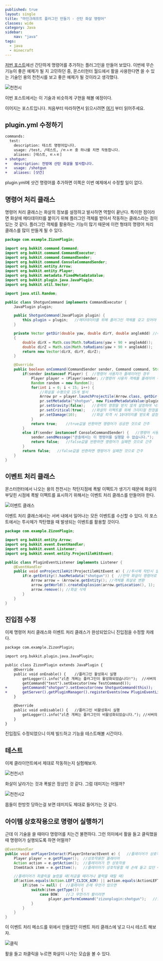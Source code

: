```yaml
---
published: true
layout: single
title: "마인크래프트 플러그인 만들기 - 산탄 화살 명령어"
classes: wide
category: Java
sidebar:
    nav: "java" 
tags: 
  - java
  - minecraft
---
```


[저번 포스트](https://fred16157.github.io/java/java-minecraft-plugin-command/)에선 간단하게 명령어를 추가하는 플러그인을 만들어 보았다. 이번에 무슨 기능이 좋은 예제가 될 지 고민하던 중, 몬스터헌터 월드에서 활을 사용한다면 쓸 수 있는 기술인 용의 천천시를 보고 좋은 예제가 될 것이라고 생각했다.

![천천시](https://imgur.com/yS8NbXv.gif)

이번 포스트에서는 이 기술과 비슷하게 구현을 해볼 예정이다.

이어지는 포스트입니다. 처음부터 따라하면서 읽으시려면 [여기](https://fred16157.github.io/java/java-minecraft-plugin-start/) 부터 읽어주세요.

## plugin.yml 수정하기

~~~diff
commands:
  test:
    description: 테스트 명령어입니다.
    usage: /test, /테스트, /ㅌㅅㅌ 중 하나를 치면 작동합니다.
    aliases: [테스트, ㅌㅅㅌ]
+ shotgun:
+   description: 전방에 산탄 화살을 발사합니다.
+   usage: /shotgun
+   aliases: [샷건]
~~~

plugin.yml에 샷건 명령어를 추가하면 이쪽은 이번 예제에서 수정할 일이 없다.

## 명령어 처리 클래스 

명령어 처리 클래스는 화살의 정보를 설정하고 발사하면 역할이 끝난다. 특이한 점이라면 화살에 메타데이터를 붙이기 위해 플러그인 객체를 받아서 작동하는 클래스라는 점이 있는 것 같다. 플러그인 객체를 활용하는 기능이 많기 때문에 이런 형태의 명령어 처리 클래스를 많이 만들게 될 수 있다.

~~~java
package com.example.ZizonPlugin;

import org.bukkit.command.Command;
import org.bukkit.command.CommandExecutor;
import org.bukkit.command.CommandSender;
import org.bukkit.command.ConsoleCommandSender;
import org.bukkit.entity.Arrow;
import org.bukkit.entity.Player;
import org.bukkit.metadata.FixedMetadataValue;
import org.bukkit.plugin.java.JavaPlugin;
import org.bukkit.util.Vector;

import java.util.Random;

public class ShotgunCommand implements CommandExecutor {
    JavaPlugin plugin;

    public ShotgunCommand(JavaPlugin plugin) {
        this.plugin = plugin;   //메타데이터를 위해 플러그인 객체를 갖고 있어야 함
    }

    private Vector getDir(double yaw, double dirY, double angleAdd) //바라보는 방향을 벡터로 가져오는 함수
    {
        double dirX = Math.cos(Math.toRadians(yaw + 90 + angleAdd));
        double dirZ = Math.sin(Math.toRadians(yaw + 90 + angleAdd));
        return new Vector(dirX, dirY, dirZ);
    }

    @Override
    public boolean onCommand(CommandSender sender, Command command, String label, String[] args) {  //명령어 실행 시
        if(sender instanceof Player) {  //명령어 사용자가 플레이어인 경우
            Player player = (Player)sender; //명령어 사용자 객체를 플레이어 객체로 변환할 수 있음
            Random random = new Random();
            for(int i = 0; i < 15; i++) {
                //화살을 수평으로 15개 발사
                Arrow pr = player.launchProjectile(Arrow.class, getDir(player.getLocation().getYaw(), player.getLocation().getDirection().getY(), random.nextDouble() * 45 - 22.5).multiply(3));
                pr.setMetadata("shotgun", new FixedMetadataValue(plugin, true));    //생성된 화살에 명령어로 생성되었다는 것을 표시
                pr.setGravity(false);   //중력의 영향을 받지 않게 설정하여 낙차가 없게 함
                pr.setCritical(true);   //화살의 이펙트를 위해 크리티컬 판정을 설정
                pr.setDamage(10);       //화살 피격 시 10대미지를 받도록 설정 (일반 플레이어 체력의 반)
            }
            return true;    //true값을 반환하면 명령어가 성공한 것으로 간주
        }
        else if(sender instanceof ConsoleCommandSender) {   //명령어 사용자가 콘솔인 경우
            sender.sendMessage("콘솔에서는 이 명령어를 실행할 수 없습니다.");
            return false;   //false값을 반환하면 명령어가 실패한 것으로 간주
        }
        return false;   //false값을 반환하면 명령어가 실패한 것으로 간주
    }
}
~~~

## 이벤트 처리 클래스

몬스터헌터에서 나오는 용의 천천시는 착탄지점에 폭발 이펙트가 생기기 때문에 화살이 부딪힌 시점에 폭발 이펙트를 표시하기 위해서는 이벤트 처리 클래스를 만들어야 한다.

![이벤트 클래스](https://imgur.com/34Hi8OC.png)

이벤트 처리 클래스에서는 서버 내에서 일어나는 모든 이벤트를 수신할 수 있다. 이 포스트에서는 투사체가 착탄했을 때 발생되는 이벤트를 활용할 것이다.

~~~java
package com.example.ZizonPlugin;

import org.bukkit.entity.Arrow;
import org.bukkit.event.EventHandler;
import org.bukkit.event.Listener;
import org.bukkit.event.entity.ProjectileHitEvent;

public class PluginEventListener implements Listener {
    @EventHandler
    public void onProjectileHit(ProjectileHitEvent e) { //투사체 착탄시 실행
        if(e.getEntity().hasMetadata("shotgun")) {  //만약 화살이 명령어로 생성되었다면
            Arrow arrow = (Arrow)e.getEntity(); //객체를 화살로 변환
            arrow.getWorld().createExplosion(arrow.getLocation(), 1);   //화살의 착탄 위치에 폭발 생성
            arrow.remove(); //화살 삭제
        }
    }
}
~~~

## 진입점 수정

이제 명령어 처리 클래스와 이벤트 처리 클래스가 완성되었으니 진입점을 수정할 차례다.

~~~diff
package com.example.ZizonPlugin;

import org.bukkit.plugin.java.JavaPlugin;

public class ZizonPlugin extends JavaPlugin {
    @Override
    public void onEnable() {    //플러그인 활성화시 실행
        getLogger().info("zl존 개쩌는 플러그인이 활성화되었습니다!");  //서버의 로그에 출력
        getCommand("test").setExecutor(new TestCommand());
+       getCommand("shotgun").setExecutor(new ShotgunCommand(this));    //산탄 화살 명령어 등록, this 키워드로 플러그인 객체 전달
+       getServer().getPluginManager().registerEvents(new PluginEventListener(), this); //서버에 이벤트 처리 클래스 등록
    }

    @Override
    public void onDisable() {   //플러그인 비활성화시 실행
        getLogger().info("zl존 개쩌는 플러그인이 비활성화되었습니다."); //서버의 로그에 출력
    }
}

~~~

진입점도 수정되었으니 이제 빌드하고 기능을 테스트해볼 시간이다.

## 테스트

이제 클라이언트에서 제대로 작동하는지 실험해보자.

![천천시1](https://imgur.com/Xq9Gi8f.gif)

화살이 날라가는 것과 폭발은 정상인 것 같다. 그럼 데미지는 어떨까?

![천천시2](https://imgur.com/4fqZrCI.gif)

몹들이 한방컷 당하는걸 보면 데미지도 제대로 들어가는 것 같다.

## 아이템 상호작용으로 명령어 실행하기

근데 이 기술을 쓸 때마다 명령어를 치는건 불편하다. 그런 의미에서 활을 들고 클릭했을 때 명령어가 실행되도록 하면 어떨까?

~~~java
@EventHandler
public void onPlayerInteract(PlayerInteractEvent e) {   //플레이어가 상호작용을 할 때 실행
    Player player = e.getPlayer();  //상호작용한 플레이어
    Action action = e.getAction();  //플레이어가 한 상호작용
    ItemStack item = e.getItem();   //플레이어가 상호작용할 때 손에 들고 있던 아이템

    //플레이어가 좌클릭을 눌렀을 때(허공을 때리거나 블럭을 때릴 때)
    if(action.equals(Action.LEFT_CLICK_AIR) || action.equals(ActionLEFT_CLICK_BLOCK)) {
        if(item != null) {  //플레이어 손에 무언가 있으면
            switch(item.getType()) {
                case BOW:   //그 무언가가 활이라면
                    player.performCommand("zizonplugin:shotgun");   //산탄화살 발사
            }
        }
    }
}
~~~

이 이벤트 처리 메소드를 위에서 만들었던 이벤트 처리 클래스에 넣고 다시 테스트 해보자.

![클릭](https://imgur.com/pNDOL5y.gif)

활을 들고 좌클릭을 누르면 화살이 나가는 모습을 볼 수 있다.